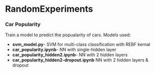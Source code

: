 # RandomExperiments

### Car Popularity
Train a model to predict the popualarity of cars.
Models used:
- **svm_model.py**- SVM for multi-class classification with REBF kernal
- **car_popularity.ipynb**- NN with single-hidden layer
- **car_popularity_hidden2.ipynb**- NN with 2 hidden layers
- **car_popularity_hidden2-dropout.ipynb** NN with 2 hidden layers & dropout
